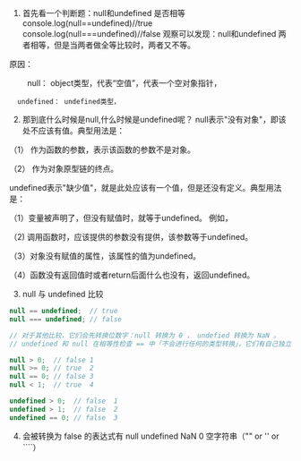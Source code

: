 <!--
 * @Author: tim
 * @Date: 2020-06-24 18:04:13
 * @LastEditors: tim
 * @LastEditTime: 2020-09-04 16:45:28
 * @Description: 
-->
1. 首先看一个判断题：null和undefined 是否相等
    console.log(null==undefined)//true
    console.log(null===undefined)//false
观察可以发现：null和undefined 两者相等，但是当两者做全等比较时，两者又不等。

原因：

　　  null： object类型，代表“空值”，代表一个空对象指针，

      undefined： undefined类型，
 

2. 那到底什么时候是null,什么时候是undefined呢？
   null表示"没有对象"，即该处不应该有值。典型用法是：

（1） 作为函数的参数，表示该函数的参数不是对象。

（2） 作为对象原型链的终点。

undefined表示"缺少值"，就是此处应该有一个值，但是还没有定义。典型用法是：

（1）变量被声明了，但没有赋值时，就等于undefined。 例如，

（2) 调用函数时，应该提供的参数没有提供，该参数等于undefined。

（3）对象没有赋值的属性，该属性的值为undefined。

（4）函数没有返回值时或者return后面什么也没有，返回undefined。

3. null 与 undefined 比较

```js 
null == undefined;  // true
null === undefined; // false

// 对于其他比较，它们会先转换位数字：null 转换为 0 ， undefied 转换为 NaN 。
// undefined 和 null 在相等性检查 == 中「不会进行任何的类型转换」，它们有自己独立的比较规则，所以除了它们之间互等外，不会等于任何其他的值。

null > 0;  // false 1
null >= 0; // true  2
null == 0; // false 3
null < 1;  // true  4

undefined > 0;  // false  1
undefined > 1;  // false  2
undefined == 0; // false  3

```
4. 会被转换为 false 的表达式有
null undefined NaN 0 空字符串（"" or '' or ````）